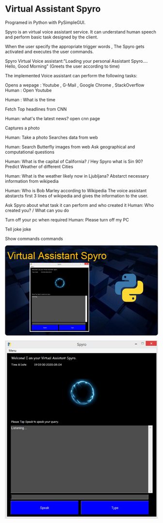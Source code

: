 # Virtual Assistant Spyro

Programed in Python with PySimpleGUI.

Spyro is an virtual voice assistant service. It can understand human speech and perform basic task designed by the client.

When the user specify the appropriate trigger words , The Spyro gets activated and executes the user commands.

Spyro Virtual Voice assistant:"Loading your personal Assistant Spyro.... Hello, Good Morning" (Greets the user according to time)

The implemented Voice assistant can perform the following tasks:


Opens a wepage : Youtube , G-Mail , Google Chrome , StackOverflow
Human : Open Youtube

Human : What is the time

Fetch Top headlines from CNN

Human: what's the latest news?
open cnn page

Captures a photo

Human: Take a photo
Searches data from web

Human: Search Butterfly images from web
Ask geographical and computational questions

Human: What is the capital of California? / Hey Spyro what is Sin 90?
Predict Weather of different Cities

Human: What is the weather likely now in Ljubljana?
Abstarct necessary information from wikipedia

Human: Who is Bob Marley according to Wikipedia
The voice assistant abstarcts first 3 lines of wikipedia and gives the information to the user.

Ask Spyro about what task it can perform and who created it
Human: Who created you? / What can you do

Turn off your pc when required
Human: Please turn off my PC

Tell joke
joke


Show commands
commands


![Spyro](MainImage.png)


![Spyro](Capture.jpg)





